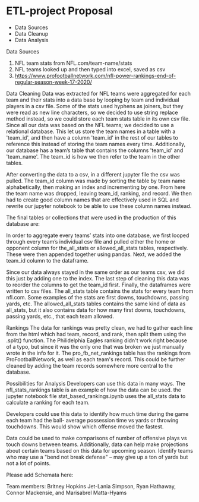 # ETL-project Proposal
-	Data Sources
-	Data Cleanup
-	Data Analysis

Data Sources
1.	NFL team stats from NFL.com/team-name/stats
2.	NFL teams looked up and then typed into excel, saved as csv
3.	https://www.profootballnetwork.com/nfl-power-rankings-end-of-regular-season-week-17-2020/

      
Data Cleaning 
Data was extracted for NFL teams were aggregated for each team and their stats into a data base by looping by team and individual players in a csv file. Some of the stats used hyphens as joiners, but they were read as new line characters, so we decided to use string replace method instead, so we could store each team stats table in its own csv file.
Since all our data was based on the NFL teams; we decided to use a relational database. This let us store the team names in a table with a 'team_id', and then have a column 'team_id' in the rest of our tables to reference this instead of storing the team names every time.  Additionally, our database has a team’s table that contains the columns 'team_id' and 'team_name'. The team_id is how we then refer to the team in the other tables.

After converting the data to a csv, in a different jupyter file the csv was pulled. The team_id column was made by sorting the table by team name alphabetically, then making an index and incrementing by one. From here the team name was dropped, leaving team_id, ranking, and record. We then had to create good column names that are effectively used in SQL and rewrite our jupyter notebook to be able to use these column names instead.

The final tables or collections that were used in the production of this database are:

In order to aggregate every teams’ stats into one database, we first looped through every team’s individual csv file and pulled either the home or opponent column for the_all_stats or allowed_all_stats tables, respectively. These were then appended together using pandas. Next, we added the team_id column to the dataframe. 

Since our data always stayed in the same order as our teams csv, we did this just by adding one to the index. The last step of cleaning this data was to reorder the columns to get the team_id first. Finally, the dataframes were written to csv files.
The all_stats table contains the stats for every team from nfl.com. Some examples of the stats are first downs, touchdowns, passing yards, etc.
The allowed_all_stats tables contains the same kind of data as all_stats, but it also contains data for how many first downs, touchdowns, passing yards, etc., that each team allowed.

Rankings
The data for rankings was pretty clean, we had to gather each line from the html which had team, record, and rank, then split them using the .split() function. The Philidelphia Eagles ranking didn't work right because of a typo, but since it was the only one that was broken we just manually wrote in the info for it. 
The pro_fb_net_rankings table has the rankings from ProFootballNetwork, as well as each team's record. This could be further cleaned by adding the team records somewhere more central to the database.

Possibilities for Analysis
Developers can use this data in many ways. The nfl_stats_rankings table is an example of how the data can be used. the jupyter notebook file stat_based_rankings.ipynb uses the all_stats data to calculate a ranking for each team.

Developers could use this data to identify how much time during the game each team had the ball- average possession time vs yards or throwing touchdowns. This would show  which offense moved the fastest.

Data could be used to make comparisons of number of offensive plays vs touch downs between teams.
Additionally, data can help make projections about certain teams based on this data for upcoming season. Identify teams who may use a "bend not break defense" – may give up a ton of yards but not a lot of points.

Please add Schemata here:


Team members:
Britney Hopkins Jet-Lania Simpson, Ryan Hathaway, Connor Mackensie, and Marisabrel Matta-Hyams

